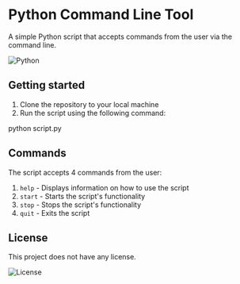 # Python Command Line Tool

A simple Python script that accepts commands from the user via the command line.

![Python](https://img.shields.io/badge/-Python-3776AB?style=flat-square&logo=Python)

## Getting started

1. Clone the repository to your local machine
2. Run the script using the following command:

python script.py


## Commands
The script accepts 4 commands from the user:

1. `help` - Displays information on how to use the script
2. `start` - Starts the script's functionality
3. `stop` - Stops the script's functionality
4. `quit` - Exits the script

## License
This project does not have any license.

![License](https://img.shields.io/badge/license-None-green.svg?style=flat-square)
